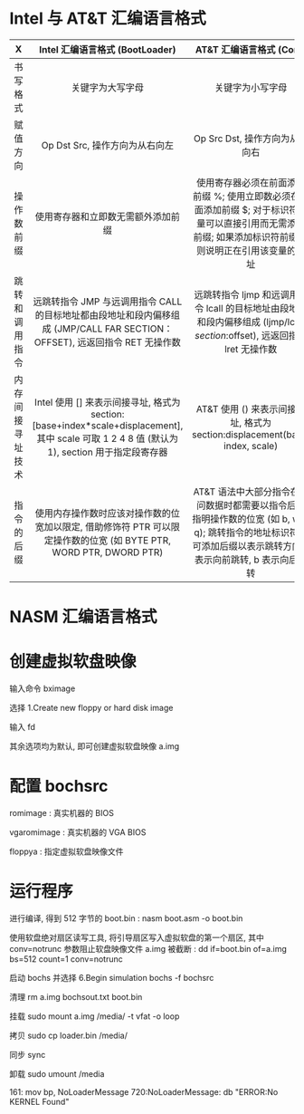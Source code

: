 
# Intel 与 AT&T 汇编语言格式

X | Intel 汇编语言格式 (BootLoader) | AT&T 汇编语言格式 (Core)
:-: | :-: | :-:
书写格式 | 关键字为大写字母 | 关键字为小写字母 |
赋值方向 | Op Dst Src, 操作方向为从右向左 | Op Src Dst, 操作方向为从左向右 |
操作数前缀 | 使用寄存器和立即数无需额外添加前缀 | 使用寄存器必须在前面添加前缀 %; 使用立即数必须在前面添加前缀 $; 对于标识符变量可以直接引用而无需添加前缀; 如果添加标识符前缀 $, 则说明正在引用该变量的地址 |
跳转和调用指令 | 远跳转指令 JMP 与远调用指令 CALL 的目标地址都由段地址和段内偏移组成 (JMP/CALL FAR SECTION：OFFSET), 远返回指令 RET 无操作数 | 远跳转指令 ljmp 和远调用指令 lcall 的目标地址由段地址和段内偏移组成 (ljmp/lcall $section:$offset), 远返回指令 lret 无操作数 |
内存间接寻址技术 | Intel 使用 [] 来表示间接寻址, 格式为 section:\[base+index*scale+displacement\], 其中 scale 可取 1 2 4 8 值 (默认为 1), section 用于指定段寄存器 | AT&T 使用 () 来表示间接寻址, 格式为 section:displacement(base, index, scale) |
指令的后缀 | 使用内存操作数时应该对操作数的位宽加以限定, 借助修饰符 PTR 可以限定操作数的位宽 (如 BYTE PTR, WORD PTR, DWORD PTR) | AT&T 语法中大部分指令在访问数据时都需要以指令后缀指明操作数的位宽 (如 b, w, l, q); 跳转指令的地址标识符也可添加后缀以表示跳转方向, f 表示向前跳转, b 表示向后跳转 |

# NASM 汇编语言格式


# 创建虚拟软盘映像

输入命令 bximage

选择 1.Create new floppy or hard disk image

输入 fd

其余选项均为默认, 即可创建虚拟软盘映像 a.img


# 配置 bochsrc

romimage : 真实机器的 BIOS

vgaromimage : 真实机器的 VGA BIOS

floppya : 指定虚拟软盘映像文件


# 运行程序

进行编译, 得到 512 字节的 boot.bin :
    nasm boot.asm -o boot.bin

使用软盘绝对扇区读写工具, 将引导扇区写入虚拟软盘的第一个扇区, 其中 conv=notrunc 参数阻止软盘映像文件 a.img 被截断 :
    dd if=boot.bin of=a.img bs=512 count=1 conv=notrunc

启动 bochs 并选择 6.Begin simulation
    bochs -f bochsrc

清理
    rm a.img bochsout.txt boot.bin

挂载
    sudo mount a.img /media/ -t vfat -o loop

拷贝
    sudo cp loader.bin /media/

同步
    sync

卸载
    sudo umount /media

161:    mov     bp,     NoLoaderMessage
720:NoLoaderMessage:    db      "ERROR:No KERNEL Found"
